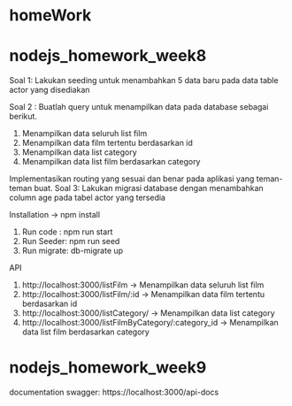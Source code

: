 # homeWork
# nodejs_homework_week8
Soal 1: Lakukan seeding untuk menambahkan 5 data baru pada data table actor yang
disediakan

Soal 2 : Buatlah query untuk menampilkan data pada database sebagai berikut.
1. Menampilkan data seluruh list film
2. Menampilkan data film tertentu berdasarkan id
3. Menampilkan data list category
4. Menampilkan data list film berdasarkan category

Implementasikan routing yang sesuai dan benar pada aplikasi yang teman-teman buat.
Soal 3: Lakukan migrasi database dengan menambahkan column age pada tabel actor yang
tersedia

Installation -> npm install

1. Run code : npm run start
2. Run Seeder: npm run seed
3. Run migrate: db-migrate up

API
1. http://localhost:3000/listFilm -> Menampilkan data seluruh list film
2. http://localhost:3000/listFilm/:id -> Menampilkan data film tertentu berdasarkan id
3. http://localhost:3000/listCategory/ -> Menampilkan data list category
4. http://localhost:3000/listFilmByCategory/:category_id -> Menampilkan data list film berdasarkan category

# nodejs_homework_week9

documentation swagger: https://localhost:3000/api-docs
